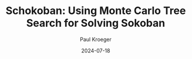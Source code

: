 ---
title: "Schokoban: Using Monte Carlo Tree Search for Solving Sokoban"
date: 2024-07-18
author: "Paul Kroeger"
description: "Bachelor's thesis applying Monte Carlo Tree Search to Sokoban"
tags:
---